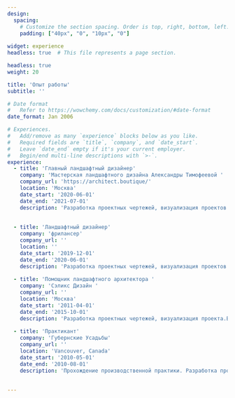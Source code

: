```yaml
---
design:
  spacing:
    # Customize the section spacing. Order is top, right, bottom, left.
    padding: ["40px", "0", "10px", "0"]
    
widget: experience
headless: true  # This file represents a page section.

headless: true
weight: 20

title: 'Опыт работы'
subtitle: ''

# Date format
#   Refer to https://wowchemy.com/docs/customization/#date-format
date_format: Jan 2006

# Experiences.
#   Add/remove as many `experience` blocks below as you like.
#   Required fields are `title`, `company`, and `date_start`.
#   Leave `date_end` empty if it's your current employer.
#   Begin/end multi-line descriptions with `>-`.
experience:
  - title: 'Главный ландшафтный дизайнер'
    company: 'Мастерская ландшафтного дизайна Александры Тимофеевой '
    company_url: 'https://architect.boutique/'
    location: 'Москва'
    date_start: '2020-06-01'
    date_end: '2021-07-01'
    description: 'Разработка проектных чертежей, визуализация проектов. Выезд на объекты, уход за садом'
        
        
  - title: 'Ландшафтный дизайнер'
    company: 'фрилансер'
    company_url: ''
    location: ''
    date_start: '2019-12-01'
    date_end: '2020-06-01'
    description: 'Разработка проектных чертежей, визуализация проектов'
        
  - title: 'Помощник ландшафтного архитектора '
    company: 'Сэликс Дизайн '
    company_url: ''
    location: 'Москва'
    date_start: '2011-04-01'
    date_end: '2015-10-01'
    description: 'Разработка проектных чертежей, визуализация проекта.Выезд на объекты, уход за садом, ведение деловой переписки '
        
  - title: 'Практикант'
    company: 'Губернские Усадьбы'
    company_url: ''
    location: 'Vancouver, Canada'
    date_start: '2010-05-01'
    date_end: '2010-08-01'
    description: 'Прохождение производственной практики. Разработка проектных чертежей, визуализация проектов. Выезд на объекты, уход за садом'
        
    
---
```

